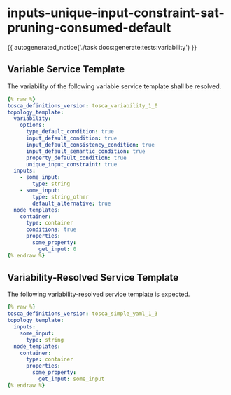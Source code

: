 # inputs-unique-input-constraint-sat-pruning-consumed-default

{{ autogenerated_notice('./task docs:generate:tests:variability') }}


## Variable Service Template

The variability of the following variable service template shall be resolved.

```yaml linenums="1"
{% raw %}
tosca_definitions_version: tosca_variability_1_0
topology_template:
  variability:
    options:
      type_default_condition: true
      input_default_condition: true
      input_default_consistency_condition: true
      input_default_semantic_condition: true
      property_default_condition: true
      unique_input_constraint: true
  inputs:
    - some_input:
        type: string
    - some_input:
        type: string_other
        default_alternative: true
  node_templates:
    container:
      type: container
      conditions: true
      properties:
        some_property:
          get_input: 0
{% endraw %}
```




## Variability-Resolved Service Template

The following variability-resolved service template is expected.

```yaml linenums="1"
{% raw %}
tosca_definitions_version: tosca_simple_yaml_1_3
topology_template:
  inputs:
    some_input:
      type: string
  node_templates:
    container:
      type: container
      properties:
        some_property:
          get_input: some_input
{% endraw %}
```


